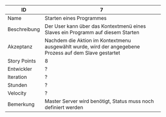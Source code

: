 | ID         |7|
|------------|-|
|Name        |Starten eines Programmes|
|Beschreibung|Der User kann über das Kontextmenü eines Slaves ein Programm auf diesem Starten|
|Akzeptanz   |Nachdem die Aktion im Kontextmenu ausgewählt wurde, wird der angegebene Prozess auf dem Slave gestartet|
|Story Points|8|
|Entwickler  |?|
|Iteration   |?|
|Stunden     |?|
|Velocity    |?|
|Bemerkung   |Master Server wird benötigt, Status muss noch definiert werden|
